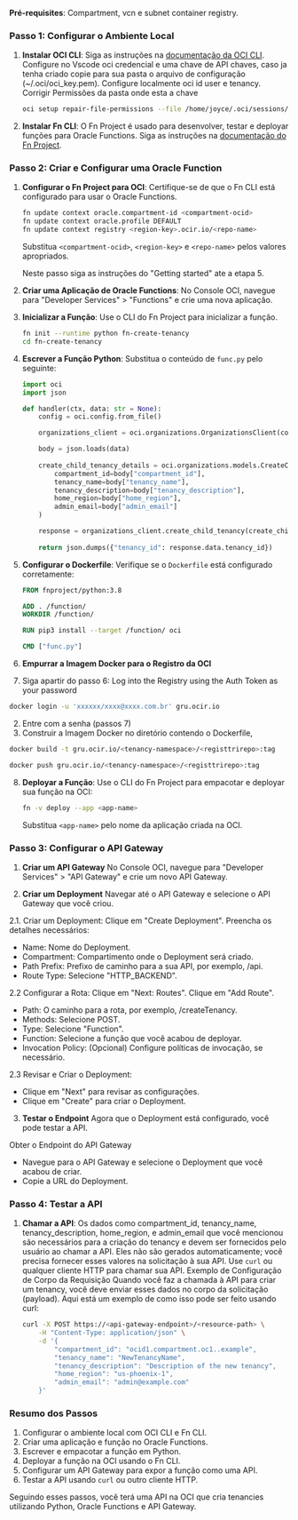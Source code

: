 
 **Pré-requisites**: Compartment, vcn e subnet container registry.
 
### Passo 1: Configurar o Ambiente Local

1. **Instalar OCI CLI**:
   Siga as instruções na [documentação da OCI CLI](https://docs.oracle.com/en-us/iaas/Content/API/SDKDocs/cliinstall.htm).
   Configure no Vscode oci credencial e uma chave de API chaves, caso ja tenha criado copie para sua pasta  o arquivo de configuração (~/.oci/oci_key.pem).
   Configure localmente oci id user e tenancy.
   Corrigir Permissões da pasta onde esta a chave
   
   ```bash
   oci setup repair-file-permissions --file /home/joyce/.oci/sessions/DEFAULT/oci_api_key
   ```

2. **Instalar Fn CLI**:
   O Fn Project é usado para desenvolver, testar e deployar funções para Oracle Functions.
   Siga as instruções na [documentação do Fn Project](https://github.com/fnproject/cli#install).

### Passo 2: Criar e Configurar uma Oracle Function

1. **Configurar o Fn Project para OCI**:
   Certifique-se de que o Fn CLI está configurado para usar o Oracle Functions.

   ```bash
   fn update context oracle.compartment-id <compartment-ocid>
   fn update context oracle.profile DEFAULT
   fn update context registry <region-key>.ocir.io/<repo-name>
   ```

   Substitua `<compartment-ocid>`, `<region-key>` e `<repo-name>` pelos valores apropriados.

   Neste passo siga as instruções do "Getting started" ate a etapa 5.

3. **Criar uma Aplicação de Oracle Functions**:
   No Console OCI, navegue para "Developer Services" > "Functions" e crie uma nova aplicação.

4. **Inicializar a Função**:
   Use o CLI do Fn Project para inicializar a função.

   ```bash
   fn init --runtime python fn-create-tenancy
   cd fn-create-tenancy
   ```

5. **Escrever a Função Python**:
   Substitua o conteúdo de `func.py` pelo seguinte:

   ```python
   import oci
   import json

   def handler(ctx, data: str = None):
       config = oci.config.from_file()

       organizations_client = oci.organizations.OrganizationsClient(config)

       body = json.loads(data)
       
       create_child_tenancy_details = oci.organizations.models.CreateChildTenancyDetails(
           compartment_id=body["compartment_id"],
           tenancy_name=body["tenancy_name"],
           tenancy_description=body["tenancy_description"],
           home_region=body["home_region"],
           admin_email=body["admin_email"]
       )

       response = organizations_client.create_child_tenancy(create_child_tenancy_details)
       
       return json.dumps({"tenancy_id": response.data.tenancy_id})
   ```

6. **Configurar o Dockerfile**:
   Verifique se o `Dockerfile` está configurado corretamente:

   ```dockerfile
   FROM fnproject/python:3.8

   ADD . /function/
   WORKDIR /function/

   RUN pip3 install --target /function/ oci

   CMD ["func.py"]
   ```

7. **Empurrar a Imagem Docker para o Registro da OCI**
  1. Siga apartir do passo 6:
   Log into the Registry using the Auth Token as your password
   
   ```bash
   docker login -u 'xxxxxx/xxxx@xxxx.com.br' gru.ocir.io
   ```
  2. Entre com a senha (passos 7)
  3. Construir a Imagem Docker no diretório contendo o Dockerfile,
     
   ```bash
   docker build -t gru.ocir.io/<tenancy-namespace>/<registtrirepo>:tag
   ```

   ```bash
   docker push gru.ocir.io/<tenancy-namespace>/<registtrirepo>:tag
   ```

8. **Deployar a Função**:
   Use o CLI do Fn Project para empacotar e deployar sua função na OCI:

   ```bash
   fn -v deploy --app <app-name>
   ```

   Substitua `<app-name>` pelo nome da aplicação criada na OCI.

### Passo 3: Configurar o API Gateway

1. **Criar um API Gateway**
No Console OCI, navegue para "Developer Services" > "API Gateway" e crie um novo API Gateway.

2. **Criar um Deployment**
Navegar até o API Gateway e selecione o API Gateway que você criou.

 2.1. Criar um Deployment:
 Clique em "Create Deployment".
 Preencha os detalhes necessários:
 * Name: Nome do Deployment.
 * Compartment: Compartimento onde o Deployment será criado.
 * Path Prefix: Prefixo de caminho para a sua API, por exemplo, /api.
 * Route Type: Selecione "HTTP_BACKEND".

 2.2 Configurar a Rota: 
 Clique em "Next: Routes".
 Clique em "Add Route".
 * Path: O caminho para a rota, por exemplo, /createTenancy.
 * Methods: Selecione POST.
 * Type: Selecione "Function".
 * Function: Selecione a função que você acabou de deployar.
 * Invocation Policy: (Opcional) Configure políticas de invocação, se necessário.

 2.3 Revisar e Criar o Deployment:
 * Clique em "Next" para revisar as configurações.
 * Clique em "Create" para criar o Deployment.

3.  **Testar o Endpoint**
Agora que o Deployment está configurado, você pode testar a API.

Obter o Endpoint do API Gateway
* Navegue para o API Gateway e selecione o Deployment que você acabou de criar.
* Copie a URL do Deployment.

### Passo 4: Testar a API

1. **Chamar a API**:
   Os dados como compartment_id, tenancy_name, tenancy_description, home_region, e admin_email que você mencionou são necessários para a criação do tenancy e devem ser 
    fornecidos pelo usuário ao chamar a API. Eles não são gerados automaticamente; você precisa fornecer esses valores na solicitação à sua API.
   Use `curl` ou qualquer cliente HTTP para chamar sua API.
   Exemplo de Configuração de Corpo da Requisição
   Quando você faz a chamada à API para criar um tenancy, você deve enviar esses dados no corpo da solicitação (payload). Aqui está um exemplo de como isso pode ser feito 
    usando curl:

   ```bash
   curl -X POST https://<api-gateway-endpoint>/<resource-path> \
       -H "Content-Type: application/json" \
       -d '{
           "compartment_id": "ocid1.compartment.oc1..example",
           "tenancy_name": "NewTenancyName",
           "tenancy_description": "Description of the new tenancy",
           "home_region": "us-phoenix-1",
           "admin_email": "admin@example.com"
       }'
   ```

### Resumo dos Passos

1. Configurar o ambiente local com OCI CLI e Fn CLI.
2. Criar uma aplicação e função no Oracle Functions.
3. Escrever e empacotar a função em Python.
4. Deployar a função na OCI usando o Fn CLI.
5. Configurar um API Gateway para expor a função como uma API.
6. Testar a API usando `curl` ou outro cliente HTTP.

Seguindo esses passos, você terá uma API na OCI que cria tenancies utilizando Python, Oracle Functions e API Gateway.
